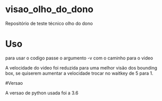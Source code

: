 # visao_olho_do_dono
Repositório de teste técnico olho do dono

# Uso
para usar o codigo passe o argumento -v com o caminho para o video

A velocidade do video foi reduzida para uma melhor visão dos bounding box, se quiserem aumentar a velocidade
trocar no waitkey de 5 para 1.

#Versao

A versao de python usada foi a 3.6
